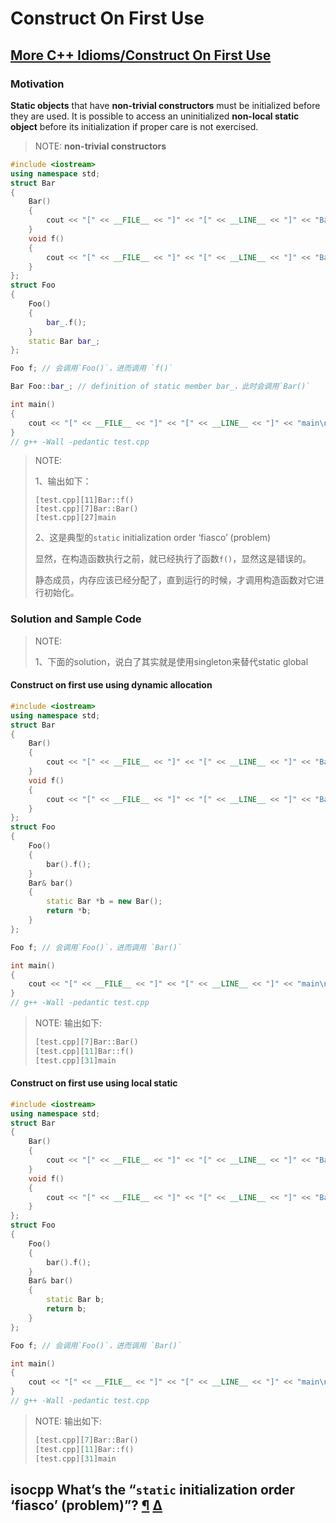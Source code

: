 # Construct On First Use



## [More C++ Idioms/Construct On First Use](https://en.wikibooks.org/wiki/More_C%2B%2B_Idioms/Construct_On_First_Use)

### Motivation

**Static objects** that have **non-trivial constructors** must be initialized before they are used. It is possible to access an uninitialized **non-local static object** before its initialization if proper care is not exercised.

> NOTE: **non-trivial constructors**

```c++
#include <iostream>
using namespace std;
struct Bar
{
	Bar()
	{
		cout << "[" << __FILE__ << "]" << "[" << __LINE__ << "]" << "Bar::Bar()\n";
	}
	void f()
	{
		cout << "[" << __FILE__ << "]" << "[" << __LINE__ << "]" << "Bar::f()\n";
	}
};
struct Foo
{
	Foo()
	{
		bar_.f();
	}
	static Bar bar_;
};

Foo f; // 会调用`Foo()`，进而调用 `f()`

Bar Foo::bar_; // definition of static member bar_，此时会调用`Bar()`

int main()
{
	cout << "[" << __FILE__ << "]" << "[" << __LINE__ << "]" << "main\n";
}
// g++ -Wall -pedantic test.cpp
```

> NOTE: 
>
> 1、输出如下：
>
> ```
> [test.cpp][11]Bar::f()
> [test.cpp][7]Bar::Bar()
> [test.cpp][27]main
> ```
>
> 2、这是典型的`static` initialization order ‘fiasco’ (problem)
>
> 显然，在构造函数执行之前，就已经执行了函数`f()`，显然这是错误的。
>
> 静态成员，内存应该已经分配了，直到运行的时候，才调用构造函数对它进行初始化。

### Solution and Sample Code

> NOTE: 
>
> 1、下面的solution，说白了其实就是使用singleton来替代static global

#### Construct on first use using dynamic allocation

```C++
#include <iostream>
using namespace std;
struct Bar
{
	Bar()
	{
		cout << "[" << __FILE__ << "]" << "[" << __LINE__ << "]" << "Bar::Bar()\n";
	}
	void f()
	{
		cout << "[" << __FILE__ << "]" << "[" << __LINE__ << "]" << "Bar::f()\n";
	}
};
struct Foo
{
	Foo()
	{
		bar().f();
	}
	Bar& bar()
	{
		static Bar *b = new Bar();
		return *b;
	}
};

Foo f; // 会调用`Foo()`，进而调用 `Bar()`

int main()
{
	cout << "[" << __FILE__ << "]" << "[" << __LINE__ << "]" << "main\n";
}
// g++ -Wall -pedantic test.cpp
```

> NOTE: 输出如下:
>
> ```C++
> [test.cpp][7]Bar::Bar()
> [test.cpp][11]Bar::f()
> [test.cpp][31]main
> ```
>
> 

#### Construct on first use using local static

```C++
#include <iostream>
using namespace std;
struct Bar
{
	Bar()
	{
		cout << "[" << __FILE__ << "]" << "[" << __LINE__ << "]" << "Bar::Bar()\n";
	}
	void f()
	{
		cout << "[" << __FILE__ << "]" << "[" << __LINE__ << "]" << "Bar::f()\n";
	}
};
struct Foo
{
	Foo()
	{
		bar().f();
	}
	Bar& bar()
	{
		static Bar b;
		return b;
	}
};

Foo f; // 会调用`Foo()`，进而调用 `Bar()`

int main()
{
	cout << "[" << __FILE__ << "]" << "[" << __LINE__ << "]" << "main\n";
}
// g++ -Wall -pedantic test.cpp

```

> NOTE: 输出如下:
>
> ```C++
> [test.cpp][7]Bar::Bar()
> [test.cpp][11]Bar::f()
> [test.cpp][31]main
> ```
>
> 

## isocpp What’s the “`static` initialization order ‘fiasco’ (problem)”? [¶](https://isocpp.org/wiki/faq/ctors#static-init-order) [Δ](https://isocpp.org/wiki/faq/ctors#)